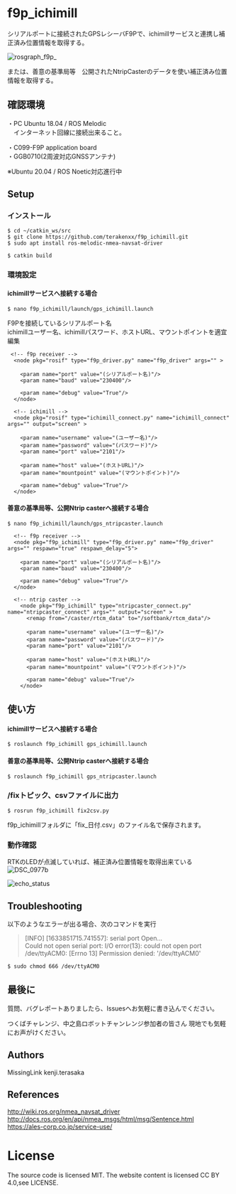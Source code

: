 # f9p_ichimill

シリアルポートに接続されたGPSレシーバF9Pで、ichimillサービスと連携し補正済み位置情報を取得する。<br>

![rosgraph_f9p_](https://user-images.githubusercontent.com/16064762/136687925-9b3c98f7-54e4-4dc8-8176-0805cb15f15a.png)


または、善意の基準局等　公開されたNtripCasterのデータを使い補正済み位置情報を取得する。<br>


## 確認環境
・PC
  Ubuntu 18.04 / ROS Melodic　<br>
　インターネット回線に接続出来ること。<br>

・C099-F9P application board <br>
・GGB0710(2周波対応GNSSアンテナ)<br>

※Ubuntu 20.04 / ROS Noetic対応進行中 <br>

## Setup

### インストール
```
$ cd ~/catkin_ws/src
$ git clone https://github.com/terakenxx/f9p_ichimill.git
$ sudo apt install ros-melodic-nmea-navsat-driver

$ catkin build
```

### 環境設定

#### ichimillサービスへ接続する場合

```
$ nano f9p_ichimill/launch/gps_ichimill.launch 
```

F9Pを接続しているシリアルポート名 <br>
ichimillユーザー名、ichimillパスワード、ホストURL、マウントポイントを適宜編集 <br>

```
 <!-- f9p receiver -->
  <node pkg="rosif" type="f9p_driver.py" name="f9p_driver" args="" >

    <param name="port" value="(シリアルポート名)"/>
    <param name="baud" value="230400"/>

    <param name="debug" value="True"/>
  </node>

  <!-- ichimill -->
  <node pkg="rosif" type="ichimill_connect.py" name="ichimill_connect" args="" output="screen" >

    <param name="username" value="(ユーザー名)"/>
    <param name="password" value="(パスワード)"/>
    <param name="port" value="2101"/>

    <param name="host" value="(ホストURL)"/>
    <param name="mountpoint" value="(マウントポイント)"/>

    <param name="debug" value="True"/>
  </node>
```

#### 善意の基準局等、公開Ntrip casterへ接続する場合

```
$ nano f9p_ichimill/launch/gps_ntripcaster.launch 
```

```
  <!-- f9p receiver -->
  <node pkg="f9p_ichimill" type="f9p_driver.py" name="f9p_driver" args="" respawn="true" respawn_delay="5">

    <param name="port" value="(シリアルポート名)"/>
    <param name="baud" value="230400"/>

    <param name="debug" value="True"/>
  </node>

  <!-- ntrip caster -->
    <node pkg="f9p_ichimill" type="ntripcaster_connect.py" name="ntripcaster_connect" args="" output="screen" >
      <remap from="/caster/rtcm_data" to="/softbank/rtcm_data"/>

      <param name="username" value="(ユーザー名)"/>
      <param name="password" value="(パスワード)"/>
      <param name="port" value="2101"/>

      <param name="host" value="(ホストURL)"/>
      <param name="mountpoint" value="(マウントポイント)"/>

      <param name="debug" value="True"/>
    </node>
```


## 使い方

#### ichimillサービスへ接続する場合

```
$ roslaunch f9p_ichimill gps_ichimill.launch
```

#### 善意の基準局等、公開Ntrip casterへ接続する場合

```
$ roslaunch f9p_ichimill gps_ntripcaster.launch
```


### /fixトピック、csvファイルに出力

```
$ rosrun f9p_ichimill fix2csv.py
```

f9p_ichimillフォルダに「fix_日付.csv」のファイル名で保存されます。

### 動作確認

RTKのLEDが点滅していれば、補正済み位置情報を取得出来ている <br>
![DSC_0977b](https://user-images.githubusercontent.com/16064762/136687935-de46f6e8-35dd-4b2f-94f4-e90f6fcfe119.jpg)

![echo_status](https://user-images.githubusercontent.com/16064762/137603400-681ad13b-2517-4651-b29d-e74ec0d5ea25.png)

## Troubleshooting
以下のようなエラーが出る場合、次のコマンドを実行<br>
>[INFO] [1633851715.741557]: serial port Open... <br>
>Could not open serial port: I/O error(13): could not open port /dev/ttyACM0: [Errno 13] Permission denied: '/dev/ttyACM0' <br>

```
$ sudo chmod 666 /dev/ttyACM0
```

## 最後に
質問、バグレポートありましたら、Issuesへお気軽に書き込んでください。

つくばチャレンジ、中之島ロボットチャンレンジ参加者の皆さん
現地でも気軽にお声がけください。


## Authors
MissingLink kenji.terasaka <br>

## References
 http://wiki.ros.org/nmea_navsat_driver <br>
 http://docs.ros.org/en/api/nmea_msgs/html/msg/Sentence.html <br>
 https://ales-corp.co.jp/service-use/ <br>

# License
The source code is licensed MIT. The website content is licensed CC BY 4.0,see LICENSE.
